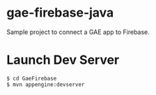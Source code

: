 # gae-firebase-java
Sample project to connect a GAE app to Firebase.

# Launch Dev Server
```
$ cd GaeFirebase
$ mvn appengine:devserver
````
